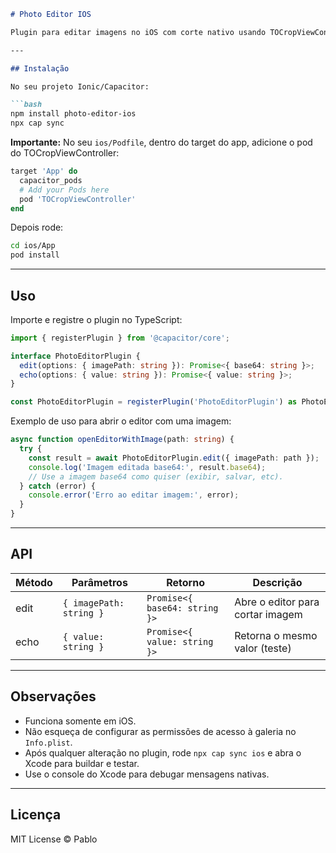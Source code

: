 ````markdown
# Photo Editor IOS

Plugin para editar imagens no iOS com corte nativo usando TOCropViewController.

---

## Instalação

No seu projeto Ionic/Capacitor:

```bash
npm install photo-editor-ios
npx cap sync
````

**Importante:** No seu `ios/Podfile`, dentro do target do app, adicione o pod do TOCropViewController:

```ruby
target 'App' do
  capacitor_pods
  # Add your Pods here
  pod 'TOCropViewController'
end
```

Depois rode:

```bash
cd ios/App
pod install
```

---

## Uso

Importe e registre o plugin no TypeScript:

```typescript
import { registerPlugin } from '@capacitor/core';

interface PhotoEditorPlugin {
  edit(options: { imagePath: string }): Promise<{ base64: string }>;
  echo(options: { value: string }): Promise<{ value: string }>;
}

const PhotoEditorPlugin = registerPlugin('PhotoEditorPlugin') as PhotoEditorPlugin;
```

Exemplo de uso para abrir o editor com uma imagem:

```typescript
async function openEditorWithImage(path: string) {
  try {
    const result = await PhotoEditorPlugin.edit({ imagePath: path });
    console.log('Imagem editada base64:', result.base64);
    // Use a imagem base64 como quiser (exibir, salvar, etc).
  } catch (error) {
    console.error('Erro ao editar imagem:', error);
  }
}
```

---

## API

| Método | Parâmetros              | Retorno                       | Descrição                        |
| ------ | ----------------------- | ----------------------------- | -------------------------------- |
| edit   | `{ imagePath: string }` | `Promise<{ base64: string }>` | Abre o editor para cortar imagem |
| echo   | `{ value: string }`     | `Promise<{ value: string }>`  | Retorna o mesmo valor (teste)    |

---

## Observações

* Funciona somente em iOS.
* Não esqueça de configurar as permissões de acesso à galeria no `Info.plist`.
* Após qualquer alteração no plugin, rode `npx cap sync ios` e abra o Xcode para buildar e testar.
* Use o console do Xcode para debugar mensagens nativas.

---

## Licença

MIT License © Pablo
